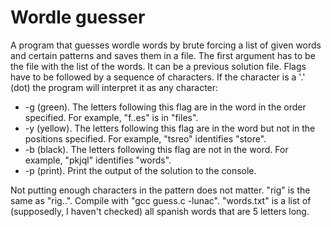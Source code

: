 # Wordle guesser
  A program that guesses wordle words by brute forcing a list of given words and certain patterns and saves them in a file.
  The first argument has to be the file with the list of the words. It can be a previous solution file.
  Flags have to be followed by a sequence of characters. If the character is a '.' (dot) the program will interpret it as any character:
 - -g (green). The letters following this flag are in the word in the order specified. For example, "f..es" is in "files".
 - -y (yellow). The letters following this flag are in the word but not in the positions specified. For example, "tsreo" identifies "store".
 - -b (black). The letters following this flag are not in the word. For example, "pkjql" identifies "words".
 - -p (print). Print the output of the solution to the console.
 
  Not putting enough characters in the pattern does not matter. "rig" is the same as "rig..".
  Compile with "gcc guess.c -lunac".
 "words.txt" is a list of (supposedly, I haven't checked) all spanish words that are 5 letters long.
